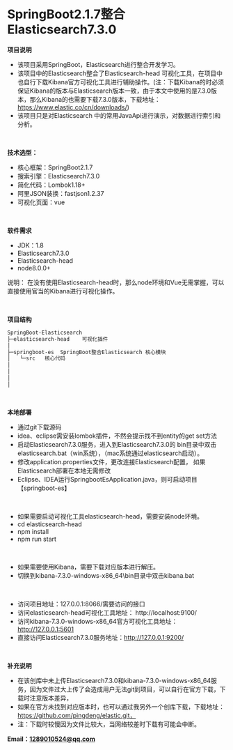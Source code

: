 # SpringBoot2.1.7整合Elasticsearch7.3.0
**项目说明** 
- 该项目采用SpringBoot，Elasticsearch进行整合开发学习。
- 该项目中的Elasticsearch整合了Elasticsearch-head 可视化工具，在项目中也自行下载Kibana官方可视化工具进行辅助操作。(注：下载Kibana的时必须保证Kibana的版本与Elasticsearch版本一致，由于本文中使用的是7.3.0版本，那么Kibana的也需要下载7.3.0版本，下载地址：https://www.elastic.co/cn/downloads/)
- 该项目只是对Elasticsearch 中的常用JavaApi进行演示，对数据进行索引和分析。

<br>

**技术选型：**
- 核心框架：SpringBoot2.1.7
- 搜索引擎：Elasticsearch7.3.0
- 简化代码：Lombok1.18+
- 阿里JSON装换：fastjson1.2.37
- 可视化页面：vue

<br>

 
**软件需求** 
- JDK：1.8
- Elasticsearch7.3.0
- Elasticsearch-head
- node8.0.0+

说明： 在没有使用Elasticsearch-head时，那么node环境和Vue无需掌握，可以直接使用官当的Kibana进行可视化操作。

<br>

**项目结构** 

```sh
SpringBoot-Elasticsearch
├─elasticsearch-head	可视化插件
│
├─springboot-es  SpringBoot整合Elasticsearch 核心模块
│	└─src	核心代码
│
│
│
│
```
<br>

**本地部署**
- 通过git下载源码
- idea、eclipse需安装lombok插件，不然会提示找不到entity的get set方法
- 启动Elasticsearch7.3.0服务，进入到Elasticsearch7.3.0的 bin目录中双击elasticsearch.bat（win系统），（mac系统通过elasticsearch启动）。
- 修改application.properties文件，更改连接Elasticsearch配置， 如果Elasticsearch部署在本地无需修改
- Eclipse、IDEA运行SpringbootEsApplication.java，则可启动项目【springboot-es】

<br>

- 如果需要启动可视化工具elasticsearch-head，需要安装node环境。
- cd elasticsearch-head
- npm install
- npm run start

<br>

- 如果需要使用Kibana，需要下载对应版本进行解压。
- 切换到kibana-7.3.0-windows-x86_64\bin目录中双击kibana.bat

<br>

- 访问项目地址：127.0.0.1:8066/需要访问的接口
- 访问elasticsearch-head可视化工具地址： http://localhost:9100/
- 访问kibana-7.3.0-windows-x86_64官方可视化工具地址：http://127.0.0.1:5601
- 直接访问Elasticsearch7.3.0服务地址：http://127.0.0.1:9200/

<br>

**补充说明**
- 在该创库中未上传Elasticsearch7.3.0和kibana-7.3.0-windows-x86_64服务，因为文件过大上传了会造成用户无法git到项目，可以自行在官方下载，下载时注意版本差异，
- 如果在官方未找到对应版本时，也可以通过我另外一个创库下载，下载地址：https://github.com/pingdeng/elastic.git，
- 注：下载时较慢因为文件比较大，当网络较差时下载有可能会中断。

**Email：1289010524@qq.com**

